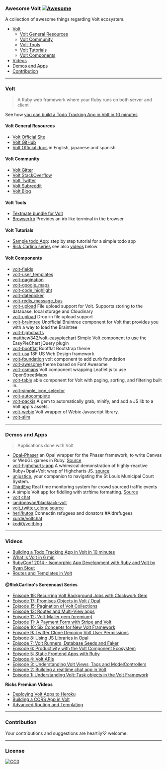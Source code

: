 ### **Awesome Volt** [![Awesome](https://cdn.rawgit.com/sindresorhus/awesome/d7305f38d29fed78fa85652e3a63e154dd8e8829/media/badge.svg)](https://github.com/sindresorhus/awesome)


A collection of awesome things regarding Volt ecosystem.

- [Volt](#volt)
  - [Volt General Resources](#volt-general-resources)
  - [Volt Community](#volt-community)
  - [Volt Tools](#volt-tools)
  - [Volt Tutorials](#volt-tutorials)
  - [Volt Components](#volt-components)
- [Videos](#videos)
- [Demos and Apps](#demos-and-apps)
- [Contribution](#contribution)

---
### Volt
> A Ruby web framework where your Ruby runs on both server and client

See how [you can build a Todo Tracking App in Volt in 10 minutes](https://www.youtube.com/watch?v=KbFtIt7-ge8)

#### Volt General Resources
* [Volt Official Site](http://voltframework.com/docs)
* [Volt GitHub](https://github.com/voltrb/volt)
* [Volt Official docs](https://github.com/voltrb/volt) in English, japanese and spanish

#### Volt Community
* [Volt Gitter](https://gitter.im/voltrb/volt)
* [Volt StackOverflow](http://stackoverflow.com/questions/tagged/voltrb)
* [Volt Twitter](https://twitter.com/voltframework)
* [Volt Subreddit](https://www.reddit.com/r/voltframework)
* [Volt Blog](http://voltframework.com/blog)

#### Volt Tools
* [Textmate bundle for Volt](https://github.com/jonah-potter/volt.tmbundle)
* [BrowserIrb](https://github.com/voltrb/volt-browser_irb) Provides an irb like terminal in the browser

#### Volt Tutorials
* [Sample todo App](http://docs.voltframework.com/en/tutorial/a_sample_todo_app.html): step by step tutorial for a simple todo app
* [Rick Carlino series](http://datamelon.io/blog/) see also [videos](#videos) below

#### Volt Components
* [volt-fields](https://github.com/voltrb/volt-fields)
* [volt-user_templates](https://github.com/voltrb/volt-user_templates)
* [volt-pagination](https://github.com/voltrb/volt-pagination)
* [volt-google_maps](https://github.com/voltrb/volt-google_maps)
* [volt-code_highlight](https://github.com/voltrb/volt-code_highlight)
* [volt-datepicker](https://github.com/voltrb/volt-datepicker)
* [volt-redis_message_bus](https://github.com/voltrb/volt-redis_message_bus)
* [volt-upload](https://github.com/alexandred/volt-upload) File upload support for Volt. Supports storing to the database, local storage and Cloudinary
* [volt-upload](https://github.com/andrew-carroll/volt-upload) Drop-in file upload support
* [volt-braintree](https://github.com/cbetta/volt-braintree) Unofficial Braintree component for Volt that provides you with a way to load the Braintree
* [volt-highcharts](https://github.com/balmoral/volt-highcharts)
* [matthew342/volt-easypiechart](https://github.com/matthew342/volt-easypiechart) Simple Volt component to use the EasyPieChart jQuery plugin
* [volt-bootflat](https://github.com/voltrb/volt-bootflat) Bootflat Bootstrap theme
* [volt-usa](https://github.com/heri/volt-usa) 18F US Web Design framework
* [volt-foundation](https://github.com/voltrb/volt-foundation) volt component to add zurb foundation
* [volt-awesome](https://github.com/heri/volt-awesome) theme based on Font Awesome
* [volt-osmaps](https://github.com/heri/volt-osmaps) Volt component wrapping Leaflet.js to use OpenStreetMaps
* [volt-table](https://github.com/matthew342/volt-table) able component for Volt with paging, sorting, and filtering built in.
* [volt-simple_icon_selector](https://github.com/neurodynamic/volt-simple_icon_selector)
* [volt-autocomplete](https://github.com/miguelalarcos/volt-autocomplete)
* [volt-packjs](https://github.com/ybur-yug/volt-packjs) A gem to automatically grab, minify, and add a JS lib to a Volt app's assets.
* [volt-webix](https://github.com/balmoral/volt-webix) Volt wrapper of Webix Javascript library.
* [volt-slim](https://github.com/ASnow/volt-slim)

---
### Demos and Apps
> Applications done with Volt

* [Opal-Phaser](http://opalphaser.com/) an Opal wrapper for the Phaser framework, to write Canvas or WebGL games in Ruby. [Source](https://github.com/orbitalimpact/opal-phaser-site)
* [volt-highcharts-app](http://volt-highcharts-app.herokuapp.com/) A whimsical demonstration of highly-reactive Ruby+Opal+Volt wrap of Highcharts JS. [source](https://github.com/balmoral/volt-highcharts-app)
* [unjustice](http://unjustice.herokuapp.com/), your companion to navigating the St Louis Municipal Court System.
* [ThirdEye](https://github.com/jikkujose/third_eye) Real time monitoring system for crowd sourced traffic events
* [](http://www.timeformattingisannoying.com/) A simple Volt app for fiddling with strftime formatting. [Source](https://github.com/neurodynamic/rubytime)
* [volt chat](https://voltchat.herokuapp.com/)
* [iandonovan/blackjack-volt](https://github.com/iandonovan/blackjack-volt)
* [volt_twitter_clone](https://immense-plains-7200.herokuapp.com/) [source](https://github.com/fry1026/volt_twitter_clone)
* [heri/kutoa](https://github.com/heri/kutoa) Connectin refugees and donators #Aidrefugees
* [xurde/voltchat](https://github.com/xurde/voltchat)
* [kodi0/voltblog](https://github.com/kodi0/voltblog)


---
### Videos

* [Building a Todo Tracking App in Volt in 10 minutes](https://www.youtube.com/watch?v=KbFtIt7-ge8)
* [What is Volt in 6 min](https://www.youtube.com/watch?v=P27EPQ4ne7o)
* [RubyConf 2014 - Isomorphic App Development with Ruby and Volt by Ryan Stout](https://www.youtube.com/watch?v=7i6AL7Walc4)
* [Routes and Templates in Volt](https://www.youtube.com/watch?v=1yNMP3XR6jU)

#### @RickCarlino's Screencast Series
* [Episode 19: Recurring Volt Background Jobs with Clockwork Gem](https://www.youtube.com/watch?v=5aeIclexFs0)
* [Episode 17: Promises Objects in Volt / Opal](https://www.youtube.com/watch?v=YRqod0qNGWg)
* [Episode 15: Pagination of Volt Collections](https://www.youtube.com/watch?v=mFBo6f-I-jQ)
* [Episode 13: Routes and Multi-View apps](https://www.youtube.com/watch?v=cpOFL5u3Ykw)
* [Episode 12: Volt-Mailer gem (premium)](https://www.youtube.com/watch?v=2xjwxhC3Jfc)
* [Episode 11: A Payment Form with Stripe and Volt](https://www.youtube.com/watch?v=o13w8n7TMLY)
* [Episode 10: Six Concepts for New Volt Framework](https://www.youtube.com/watch?v=x1yPgUUG0Js)
* [Episode 9: Twitter Clone Demoing Volt User Permissions](https://www.youtube.com/watch?v=wFUkVqPOka4)
* [Episode 8: Using JS Libraries in Opal](https://www.youtube.com/watch?v=B0b7l4hG-C8)
* [Episode 7: Volt Runners, Database Seeds and Faker](https://www.youtube.com/watch?v=HG4L0WFagbM)
* [Episode 6: Productivity with the Volt Component Ecosystem](https://www.youtube.com/watch?v=whbYM7Jd7M8)
* [Episode 5: Static Frontend Apps with Ruby](https://www.youtube.com/watch?v=5NHU0865tj0)
* [Episode 4: Volt APIs](https://www.youtube.com/watch?v=J7tg76CothM)
* [Episode 3: Understanding Volt Views, Tags and ModelControllers](https://www.youtube.com/watch?v=UnQCEeo7gKE)
* [Episode 2: Building a realtime chat app in Volt](https://www.youtube.com/watch?v=rc4GR04KUy0)
* [Episode 1: Understanding Volt::Task objects in the Volt Framework](https://www.youtube.com/watch?v=th0UKrSFdo0)

**Ricks Premium Videos**

* [Deploying Volt Apps to Heroku](http://blog.datamelon.io/blog/2015/deploying-volt-apps-to-heroku.html)
* [Building a CORS App in Volt](http://blog.datamelon.io/blog/2015/building-cors-apis-in-volt.html)
* [Advanced Routing and Templating](http://blog.datamelon.io/blog/2015/advanced-routing-and-templating.html)

---
### Contribution
Your contributions and suggestions are heartily♡ welcome.


---
### License
[![CC0](http://i.creativecommons.org/p/zero/1.0/88x31.png)](http://creativecommons.org/publicdomain/zero/1.0/)
